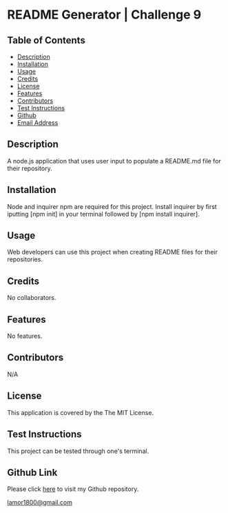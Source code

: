 

# README Generator | Challenge 9

## Table of Contents

- [Description](#description)
- [Installation](#installation)
- [Usage](#usage)
- [Credits](#credits)
- [License](#license)
- [Features](#features)
- [Contributors](#contributors)
- [Test Instructions](#test)
- [Github](#github)
- [Email Address](#email)

## Description

A node.js application that uses user input to populate a README.md file for their repository.

## Installation

Node and inquirer npm are required for this project. Install inquirer by first iputting [npm init] in your terminal followed by [npm install inquirer].

## Usage 

Web developers can use this project when creating README files for their repositories.

## Credits 

No collaborators.

## Features 

No features.

## Contributors

N/A

## License 
        
This application is covered by the The MIT License. 

## Test Instructions

This project can be tested through one's terminal.

## Github Link

Please click [here](https://github.com/laurenp305/readme-challenge-nine) to visit my Github repository.

lamor1800@gmail.com